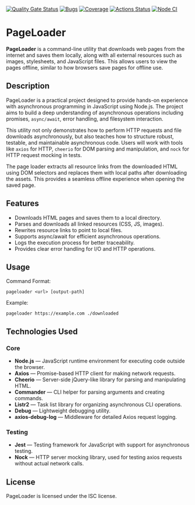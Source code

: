 [![Quality Gate Status](https://sonarcloud.io/api/project_badges/measure?project=opifexM_Page-Loader&metric=alert_status)](https://sonarcloud.io/summary/new_code?id=opifexM_Page-Loader)
[![Bugs](https://sonarcloud.io/api/project_badges/measure?project=opifexM_Page-Loader&metric=bugs)](https://sonarcloud.io/summary/new_code?id=opifexM_Page-Loader)
[![Coverage](https://sonarcloud.io/api/project_badges/measure?project=opifexM_Page-Loader&metric=coverage)](https://sonarcloud.io/summary/new_code?id=opifexM_Page-Loader)
[![Actions Status](https://github.com/opifexM/fullstack-javascript-project-4/workflows/hexlet-check/badge.svg)](https://github.com/opifexM/fullstack-javascript-project-4/actions)
[![Node CI](https://github.com/opifexM/Page-Loader/actions/workflows/nodejs.yml/badge.svg)](https://github.com/opifexM/Page-Loader/actions/workflows/nodejs.yml)

# PageLoader

**PageLoader** is a command-line utility that downloads web pages from the internet and saves them locally, along with all external resources such as images, stylesheets, and JavaScript files. This allows users to view the pages offline, similar to how browsers save pages for offline use.

## Description

PageLoader is a practical project designed to provide hands-on experience with asynchronous programming in JavaScript using Node.js. The project aims to build a deep understanding of asynchronous operations including promises, `async/await`, error handling, and filesystem interaction.

This utility not only demonstrates how to perform HTTP requests and file downloads asynchronously, but also teaches how to structure robust, testable, and maintainable asynchronous code. Users will work with tools like `axios` for HTTP, `cheerio` for DOM parsing and manipulation, and `nock` for HTTP request mocking in tests.

The page loader extracts all resource links from the downloaded HTML using DOM selectors and replaces them with local paths after downloading the assets. This provides a seamless offline experience when opening the saved page.

## Features
- Downloads HTML pages and saves them to a local directory.
- Parses and downloads all linked resources (CSS, JS, images).
- Rewrites resource links to point to local files.
- Supports async/await for efficient asynchronous operations.
- Logs the execution process for better traceability.
- Provides clear error handling for I/O and HTTP operations.

## Usage

Command Format:

`pageloader <url> [output-path]`

Example:

`pageloader https://example.com ./downloaded`

## Technologies Used

### Core
- **Node.js** — JavaScript runtime environment for executing code outside the browser.
- **Axios** — Promise-based HTTP client for making network requests.
- **Cheerio** — Server-side jQuery-like library for parsing and manipulating HTML.
- **Commander** — CLI helper for parsing arguments and creating commands.
- **Listr2** — Task list library for organizing asynchronous CLI operations.
- **Debug** — Lightweight debugging utility.
- **axios-debug-log** — Middleware for detailed Axios request logging.

### Testing
- **Jest** — Testing framework for JavaScript with support for asynchronous testing.
- **Nock** — HTTP server mocking library, used for testing axios requests without actual network calls.

## License

PageLoader is licensed under the ISC license.
